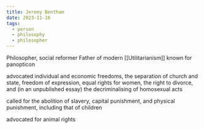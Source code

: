 ```yaml
---
title: Jeremy Bentham
date: 2023-11-16
tags:
  - person
  - philosophy
  - philosopher
---
```

Philosopher, social reformer
Father of modern [[Utilitarianism]]
known for panopticon

advocated individual and economic freedoms, the separation of church and state, freedom of expression, equal rights for women, the right to divorce, and (in an unpublished essay) the decriminalising of homosexual acts

called for the abolition of slavery, capital punishment, and physical punishment, including that of children

advocated for animal rights




